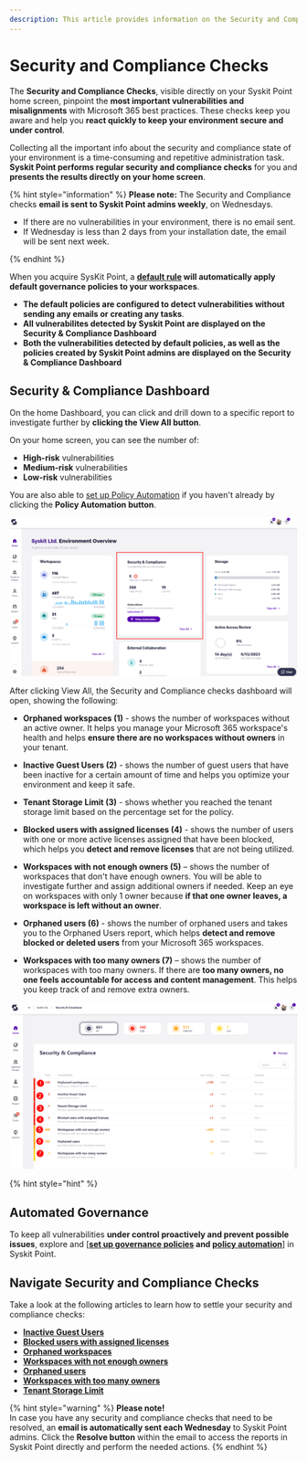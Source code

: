 ```yaml
---
description: This article provides information on the Security and Compliance checks feature in Syskit Point.
---
```


# Security and Compliance Checks

The **Security and Compliance Checks**, visible directly on your Syskit Point home screen, pinpoint the **most important vulnerabilities and misalignments** with Microsoft 365 best practices. These checks keep you aware and help you **react quickly to keep your environment secure and under control**.

Collecting all the important info about the security and compliance state of your environment is a time-consuming and repetitive administration task. **Syskit Point performs regular security and compliance checks** for you and **presents the results directly on your home screen**.

{% hint style="information" %}
**Please note:** The Security and Compliance checks **email is sent to Syskit Point admins weekly**, on Wednesdays. 
  * If there are no vulnerabilities in your environment, there is no email sent. 
  * If Wednesday is less than 2 days from your installation date, the email will be sent next week. 

{% endhint %}


When you acquire SysKit Point, a **[default rule](../../governance-and-automation/automated-workflows/policy-automation.md#default-rule) will automatically apply default governance policies to your workspaces**. 
  * **The default policies are configured to detect vulnerabilities without sending any emails or creating any tasks**.
  * **All vulnerabilites detected by Syskit Point are displayed on the Security & Compliance Dashboard**
  * **Both the vulnerabilities detected by default policies, as well as the policies created by Syskit Point admins are displayed on the Security & Compliance Dashboard**

## Security & Compliance Dashboard
On the home Dashboard, you can click and drill down to a specific report to investigate further by **clicking the View All button**.

On your home screen, you can see the number of:
  * **High-risk** vulnerabilities
  * **Medium-risk** vulnerabilities
  * **Low-risk** vulnerabilities

You are also able to [set up Policy Automation](../../governance-and-automation/automated-workflows/policy-automation.md) if you haven't already by clicking the **Policy Automation button**. 


![Security & Compliance checks - Home](../../.gitbook/assets/security-and-compliance-checks_home.png)


After clicking View All, the Security and Compliance checks dashboard will open, showing the following: 


* **Orphaned workspaces (1)** - shows the number of workspaces without an active owner. It helps you manage your Microsoft 365 workspace's health and helps **ensure there are no workspaces without owners** in your tenant. 

* **Inactive Guest Users (2)** - shows the number of guest users that have been inactive for a certain amount of time and helps you optimize your environment and keep it safe.

* **Tenant Storage Limit (3)** - shows whether you reached the tenant storage limit based on the percentage set for the policy.

* **Blocked users with assigned licenses (4)** - shows the number of users with one or more active licenses assigned that have been blocked, which helps you **detect and remove licenses** that are not being utilized.

* **Workspaces with not enough owners (5)** – shows the number of workspaces that don't have enough owners. You will be able to investigate further and assign additional owners if needed. Keep an eye on workspaces with only 1 owner because **if that one owner leaves, a workspace is left without an owner**. 

* **Orphaned users (6)** - shows the number of orphaned users and takes you to the Orphaned Users report, which helps **detect and remove blocked or deleted users** from your Microsoft 365 workspaces. 

* **Workspaces with too many owners (7)** – shows the number of workspaces with too many owners. If there are **too many owners, no one feels accountable for access and content management**. This helps you keep track of and remove extra owners. 


![Security & Compliance Checks](../../.gitbook/assets/security-compliance-checks_dashboard.png)

{% hint style="hint" %}

## Automated Governance

To keep all vulnerabilities **under control proactively and prevent possible issues**, explore and [**[set up governance policies](../../governance-and-automation/automated-workflows/set-up-policies.md) and [policy automation](../../governance-and-automation/automated-workflows/policy-automation.md)**] in Syskit Point.
 
## Navigate Security and Compliance Checks

Take a look at the following articles to learn how to settle your security and compliance checks: 

 * [**Inactive Guest Users**](../security-compliance-checks/inactive-guest-users.md)
 * [**Blocked users with assigned licenses**](../security-compliance-checks/blocked-users-assigned-license.md)
 * [**Orphaned workspaces** ](../security-compliance-checks/orphaned-workspaces.md)
 * [**Workspaces with not enough owners**](../security-compliance-checks/workspaces-not-enough-owners.md)
 * [**Orphaned users**](../security-compliance-checks/orphaned-users.md)
 * [**Workspaces with too many owners**](../security-compliance-checks/inactive-guest-users.md)
 * [**Tenant Storage Limit**](../security-compliance-checks/tenant-storage.md)

{% hint style="warning" %}
**Please note!**  
In case you have any security and compliance checks that need to be resolved, an **email is automatically sent each Wednesday** to Syskit Point admins. Click the **Resolve button** within the email to access the reports in Syskit Point directly and perform the needed actions.
{% endhint %}


